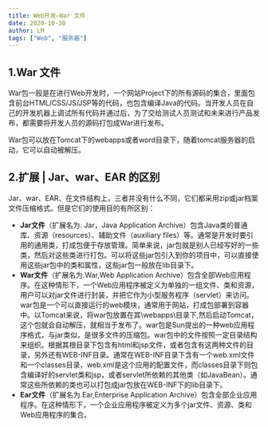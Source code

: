 ```yaml
---
title: Web开发—War 文件
date: 2020-10-30
author: LM
tags: ["Web", "服务器"]
---
```


## 1.War 文件

War包一般是在进行Web开发时，一个网站Project下的所有源码的集合，里面包含前台HTML/CSS/JS/JSP等的代码，也包含编译Java的代码。当开发人员在自己的开发机器上调试所有代码并通过后，为了交给测试人员测试和未来进行产品发布，都需要将开发人员的源码打包成War进行发布。

War包可以放在Tomcat下的webapps或者word目录下，随着tomcat服务器的启动，它可以自动被解压。

## 2.扩展 | Jar、war、EAR 的区别

Jar、war、EAR、在文件结构上，三者并没有什么不同，它们都采用zip或jar档案文件压缩格式。但是它们的使用目的有所区别：    

- **Jar文件**（扩展名为. Jar，Java Application Archive）包含Java类的普通库、资源（resources）、辅助文件（auxiliary files）等。通常是开发时要引用的通用类，打成包便于存放管理。简单来说，jar包就是别人已经写好的一些类，然后对这些类进行打包。可以将这些jar包引入到你的项目中，可以直接使用这些jar包中的类和属性，这些jar包一般放在lib目录下。
- **War文件**（扩展名为.War,Web Application Archive）包含全部Web应用程序。在这种情形下，一个Web应用程序被定义为单独的一组文件、类和资源，用户可以对jar文件进行封装，并把它作为小型服务程序（servlet）来访问。 war包是一个可以直接运行的web模块，通常用于网站，打成包部署到容器中。以Tomcat来说，将war包放置在其\webapps\目录下,然后启动Tomcat，这个包就会自动解压，就相当于发布了。war包是Sun提出的一种web应用程序格式，与jar类似，是很多文件的压缩包。war包中的文件按照一定目录结构来组织。根据其根目录下包含有html和jsp文件，或者包含有这两种文件的目录，另外还有WEB-INF目录。通常在WEB-INF目录下含有一个web.xml文件和一个classes目录，web.xml是这个应用的配置文件，而classes目录下则包含编译好的servlet类和jsp，或者servlet所依赖的其他类（如JavaBean）。通常这些所依赖的类也可以打包成jar包放在WEB-INF下的lib目录下。
- **Ear文件**（扩展名为.Ear,Enterprise Application Archive）包含全部企业应用程序。在这种情形下，一个企业应用程序被定义为多个jar文件、资源、类和Web应用程序的集合。
